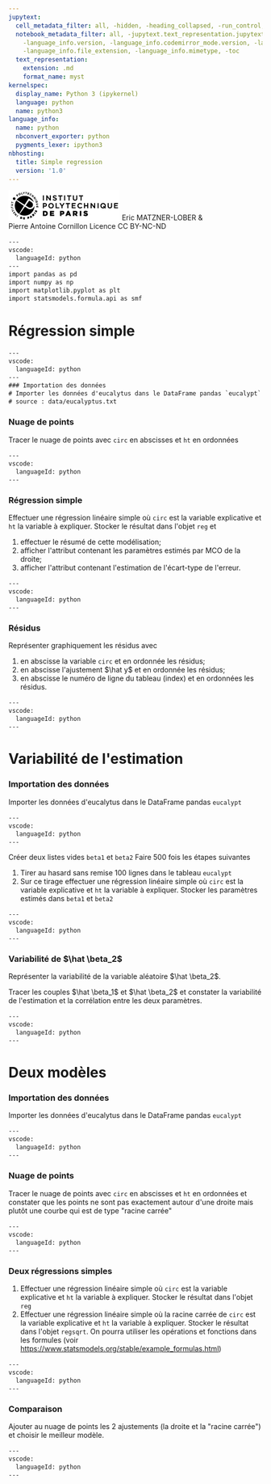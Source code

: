 ```yaml
---
jupytext:
  cell_metadata_filter: all, -hidden, -heading_collapsed, -run_control, -trusted
  notebook_metadata_filter: all, -jupytext.text_representation.jupytext_version, -jupytext.text_representation.format_version,
    -language_info.version, -language_info.codemirror_mode.version, -language_info.codemirror_mode,
    -language_info.file_extension, -language_info.mimetype, -toc
  text_representation:
    extension: .md
    format_name: myst
kernelspec:
  display_name: Python 3 (ipykernel)
  language: python
  name: python3
language_info:
  name: python
  nbconvert_exporter: python
  pygments_lexer: ipython3
nbhosting:
  title: Simple regression
  version: '1.0'
---
```


<div class="licence">
<span><img src="media/logo_IPParis.png" /></span>
<span>Eric MATZNER-LOBER &amp;<br />Pierre Antoine Cornillon</span>
<span>Licence CC BY-NC-ND</span>
</div>

```{code-cell} ipython3
---
vscode:
  languageId: python
---
import pandas as pd
import numpy as np
import matplotlib.pyplot as plt
import statsmodels.formula.api as smf
```

# Régression simple

```{code-cell} ipython3
---
vscode:
  languageId: python
---
### Importation des données
# Importer les données d'eucalytus dans le DataFrame pandas `eucalypt`
# source : data/eucalyptus.txt
```

### Nuage de points
Tracer le nuage de points avec `circ` en  abscisses et `ht` en ordonnées

```{code-cell} ipython3
---
vscode:
  languageId: python
---

```

### Régression simple
Effectuer une régression linéaire simple où `circ` est  la variable
explicative et `ht` la variable à expliquer. Stocker le résultat
dans l'objet `reg` et 
1. effectuer le résumé de cette modélisation;
2. afficher l'attribut contenant les paramètres estimés par MCO de la droite;
3. afficher l'attribut contenant l'estimation de l'écart-type de l'erreur.

```{code-cell} ipython3
---
vscode:
  languageId: python
---

```

### Résidus
Représenter graphiquement les résidus avec
1. en abscisse la variable `circ` et en ordonnée les résidus;
2. en abscisse l'ajustement \$\hat y\$ et en ordonnée les résidus;
3. en abscisse le numéro de ligne du tableau (index) et en ordonnées les résidus.

```{code-cell} ipython3
---
vscode:
  languageId: python
---

```

# Variabilité de l'estimation

### Importation des données
Importer les données d'eucalytus dans le DataFrame pandas `eucalypt`

```{code-cell} ipython3
---
vscode:
  languageId: python
---

```

Créer deux listes vides `beta1` et `beta2`
Faire 500 fois les étapes suivantes
1. Tirer au hasard sans remise 100 lignes dans le tableau `eucalypt`
2. Sur ce tirage effectuer une régression linéaire simple
   où `circ` est la variable explicative et `ht` la variable à expliquer. Stocker les paramètres estimés dans `beta1` et `beta2`

```{code-cell} ipython3
---
vscode:
  languageId: python
---

```

### Variabilité de \$\hat \beta_2\$
Représenter la variabilité de la variable aléatoire  \$\hat \beta_2\$.

Tracer les couples \$\hat \beta_1\$ et \$\hat \beta_2\$ et
constater la variabilité de l'estimation et la corrélation
entre les deux paramètres.

```{code-cell} ipython3
---
vscode:
  languageId: python
---

```

# Deux modèles

### Importation des données
Importer les données d'eucalytus dans le DataFrame pandas `eucalypt`

```{code-cell} ipython3
---
vscode:
  languageId: python
---

```

### Nuage de points
Tracer le nuage de points avec `circ` en  abscisses et `ht` en ordonnées
et constater que les points ne sont pas exactement autour
d'une droite mais plutôt une courbe qui est de type "racine carrée"

```{code-cell} ipython3
---
vscode:
  languageId: python
---

```

### Deux régressions simples
1. Effectuer une régression linéaire simple où `circ` est
   la variable explicative et `ht` la variable à expliquer.
   Stocker le résultat dans l'objet `reg`
2. Effectuer une régression linéaire simple où la racine carrée de `circ`
   est  la variable explicative et `ht` la variable à expliquer.
   Stocker le résultat dans l'objet `regsqrt`. On pourra utiliser les
   opérations et fonctions dans les formules
   (voir https://www.statsmodels.org/stable/example_formulas.html)

```{code-cell} ipython3
---
vscode:
  languageId: python
---

```

### Comparaison
Ajouter au nuage de points les 2 ajustements (la droite et la "racine carrée")
et choisir le meilleur modèle.

```{code-cell} ipython3
---
vscode:
  languageId: python
---

```
